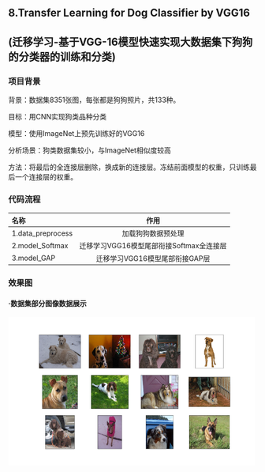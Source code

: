 ## 8.Transfer Learning for Dog Classifier by VGG16
## (迁移学习-基于VGG-16模型快速实现大数据集下狗狗的分类器的训练和分类)

### 项目背景
背景：数据集8351张图，每张都是狗狗照片，共133种。

目标：用CNN实现狗类品种分类

模型：使用ImageNet上预先训练好的VGG16

分析场景：狗类数据集较小，与ImageNet相似度较高

方法：将最后的全连接层删除，换成新的连接层。冻结前面模型的权重，只训练最后一个连接层的权重。

  
### 代码流程
|名称|作用|
|:-------------|:-------------:|
|1.data_preprocess|加载狗狗数据预处理|
|2.model_Softmax|迁移学习VGG16模型尾部衔接Softmax全连接层|
|3.model_GAP|迁移学习VGG16模型尾部衔接GAP层|

### 效果图
#### ·数据集部分图像数据展示
<img width="500" height="300" src="./images/examples.png"/>
